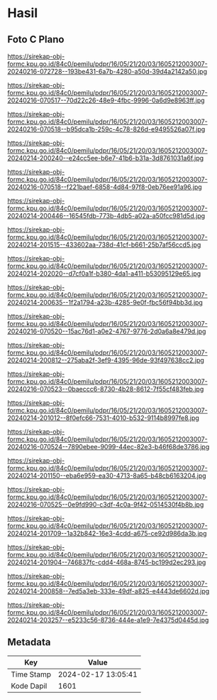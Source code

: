 # Hasil

## Foto C Plano

https://sirekap-obj-formc.kpu.go.id/84c0/pemilu/pdpr/16/05/21/20/03/1605212003007-20240216-072728--193be431-6a7b-4280-a50d-39d4a2142a50.jpg

https://sirekap-obj-formc.kpu.go.id/84c0/pemilu/pdpr/16/05/21/20/03/1605212003007-20240216-070517--70d22c26-48e9-4fbc-9996-0a6d9e8963ff.jpg

https://sirekap-obj-formc.kpu.go.id/84c0/pemilu/pdpr/16/05/21/20/03/1605212003007-20240216-070518--b95dca1b-259c-4c78-826d-e9495526a07f.jpg

https://sirekap-obj-formc.kpu.go.id/84c0/pemilu/pdpr/16/05/21/20/03/1605212003007-20240214-200240--e24cc5ee-b6e7-41b6-b31a-3d8761031a6f.jpg

https://sirekap-obj-formc.kpu.go.id/84c0/pemilu/pdpr/16/05/21/20/03/1605212003007-20240216-070518--f221baef-6858-4d84-97f8-0eb76ee91a96.jpg

https://sirekap-obj-formc.kpu.go.id/84c0/pemilu/pdpr/16/05/21/20/03/1605212003007-20240214-200446--16545fdb-773b-4db5-a02a-a50fcc981d5d.jpg

https://sirekap-obj-formc.kpu.go.id/84c0/pemilu/pdpr/16/05/21/20/03/1605212003007-20240214-201515--433602aa-738d-41cf-b661-25b7af56ccd5.jpg

https://sirekap-obj-formc.kpu.go.id/84c0/pemilu/pdpr/16/05/21/20/03/1605212003007-20240214-202020--d7cf0a1f-b380-4da1-a411-b53095129e65.jpg

https://sirekap-obj-formc.kpu.go.id/84c0/pemilu/pdpr/16/05/21/20/03/1605212003007-20240214-200635--1f2a1794-a23b-4285-9e0f-fbc56f94bb3d.jpg

https://sirekap-obj-formc.kpu.go.id/84c0/pemilu/pdpr/16/05/21/20/03/1605212003007-20240216-070520--15ac76d1-a0e2-4767-9776-2d0a6a8e479d.jpg

https://sirekap-obj-formc.kpu.go.id/84c0/pemilu/pdpr/16/05/21/20/03/1605212003007-20240214-200812--275aba2f-3ef9-4395-96de-93f497638cc2.jpg

https://sirekap-obj-formc.kpu.go.id/84c0/pemilu/pdpr/16/05/21/20/03/1605212003007-20240216-070523--0baeccc6-8730-4b28-8612-7f55cf483feb.jpg

https://sirekap-obj-formc.kpu.go.id/84c0/pemilu/pdpr/16/05/21/20/03/1605212003007-20240214-201012--8f0efc66-7531-4010-b532-9114b8997fe8.jpg

https://sirekap-obj-formc.kpu.go.id/84c0/pemilu/pdpr/16/05/21/20/03/1605212003007-20240216-070524--7890ebee-9099-44ec-82e3-b46f68de3786.jpg

https://sirekap-obj-formc.kpu.go.id/84c0/pemilu/pdpr/16/05/21/20/03/1605212003007-20240214-201150--eba6e959-ea30-4713-8a65-b48cb6163204.jpg

https://sirekap-obj-formc.kpu.go.id/84c0/pemilu/pdpr/16/05/21/20/03/1605212003007-20240216-070525--0e9fd990-c3df-4c0a-9f42-0514530f4b8b.jpg

https://sirekap-obj-formc.kpu.go.id/84c0/pemilu/pdpr/16/05/21/20/03/1605212003007-20240214-201709--1a32b842-16e3-4cdd-a675-ce92d986da3b.jpg

https://sirekap-obj-formc.kpu.go.id/84c0/pemilu/pdpr/16/05/21/20/03/1605212003007-20240214-201904--746837fc-cdd4-468a-8745-bc199d2ec293.jpg

https://sirekap-obj-formc.kpu.go.id/84c0/pemilu/pdpr/16/05/21/20/03/1605212003007-20240214-200858--7ed5a3eb-333e-49df-a825-e4443de6602d.jpg

https://sirekap-obj-formc.kpu.go.id/84c0/pemilu/pdpr/16/05/21/20/03/1605212003007-20240214-203257--e5233c56-8736-444e-a1e9-7e4375d0445d.jpg


## Metadata

| Key        | Value               |
| ---------- | ------------------- |
| Time Stamp | 2024-02-17 13:05:41 |
| Kode Dapil | 1601                |



